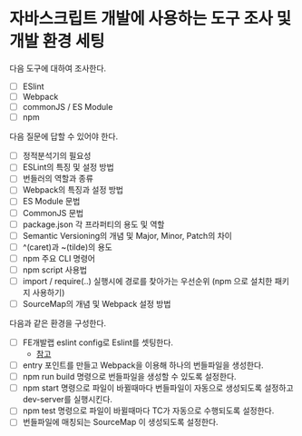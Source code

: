 # 자바스크립트 개발에 사용하는 도구 조사 및 개발 환경 세팅

다음 도구에 대하여 조사한다.
- [ ] ESlint
- [ ] Webpack
- [ ] commonJS / ES Module
- [ ] npm

다음 질문에 답할 수 있어야 한다.
- [ ] 정적분석기의 필요성
- [ ] ESLint의 특징 및 설정 방법
- [ ] 번들러의 역할과 종류
- [ ] Webpack의 특징과 설정 방법
- [ ] ES Module 문법
- [ ] CommonJS 문법
- [ ] package.json 각 프라퍼티의 용도 및 역할
- [ ] Semantic Versioning의 개념 및 Major, Minor, Patch의 차이
- [ ] ^(caret)과 ~(tilde)의 용도
- [ ] npm 주요 CLI 명령어
- [ ] npm script 사용법
- [ ] import / require(..) 실행시에 경로를 찾아가는 우선순위 (npm 으로 설치한 패키지 사용하기)
- [ ] SourceMap의 개념 및 Webpack 설정 방법

다음과 같은 환경을 구성한다.
- [ ] FE개발랩 eslint config로 Eslint를 셋팅한다.
  - [참고](https://ui.toast.com/fe-guide/ko_STATIC-ANALYSIS/)
- [ ] entry 포인트를 만들고 Webpack을 이용해 하나의 번들파일을 생성한다.
- [ ] npm run build 명령으로 번들파일을 생성할 수 있도록 설정한다.
- [ ] npm start 명령으로 파일이 바뀔때마다 번들파일이 자동으로 생성되도록 설정하고 dev-server를 실행시킨다.
- [ ] npm test 명령으로 파일이 바뀔때마다 TC가 자동으로 수행되도록 설정한다.
- [ ] 번들파일에 매칭되는 SourceMap 이 생성되도록 설정한다.
